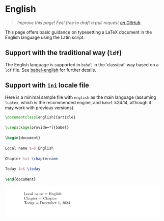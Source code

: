 # English

<blockquote>
  <p><em>Improve this page! Feel free to draft a pull request <a href="https://github.com/latex3/babel/tree/docs/docs">on GitHub</a></em>.</p>
</blockquote>

This page offers basic guidance on typesetting a LaTeX document in the
English language using the Latin script.

## Support with the traditional way (`ldf`)

The English language is supported in `babel` in the ‘classical’ way
based on a `ldf` file. See [babel-english](https://ctan.org/pkg/babel-english)
for further details.

## Support with `ini` locale file

Here is a minimal sample file with `english` as the main language
(assuming `luatex`, which is the recommended engine, and `babel` ≥24.14,
although it may work with previous versions).

```tex
\documentclass[english]{article}

\usepackage[provide=*]{babel}

\begin{document}

Local name $=$ English

Chapter $=$ \chaptername

Today $=$ \today

\end{document}
```

![](../media/locale-english.png)